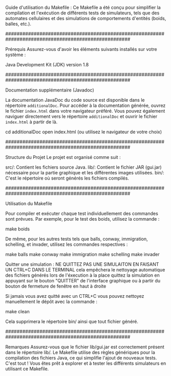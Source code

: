 Guide d'utilisation du Makefile :
Ce Makefile a été conçu pour simplifier la compilation et l'exécution de différents tests de simulateurs, tels que des automates cellulaires et des simulations de comportements d'entités (boids, balles, etc.).

####################################################################################################

Prérequis
Assurez-vous d'avoir les éléments suivants installés sur votre système :

Java Development Kit (JDK) version 1.8

####################################################################################################

Documentation supplémentaire (Javadoc)

La documentation JavaDoc du code source est disponible dans le répertoire `additionalDoc`. Pour accéder à la documentation générée, ouvrez le fichier `index.html` dans votre navigateur préféré. Vous pouvez également naviguer directement vers le répertoire `additionalDoc` et ouvrir le fichier `index.html` à partir de là.

cd additionalDoc
open index.html (ou utilisez le navigateur de votre choix)

####################################################################################################

Structure du Projet
Le projet est organisé comme suit :

src/: Contient les fichiers source Java.
lib/: Contient le fichier JAR (gui.jar) nécessaire pour la partie graphique et les différentes images utilisées.
bin/: C'est le répertoire où seront générés les fichiers compilés.

####################################################################################################

Utilisation du Makefile

Pour compiler et exécuter chaque test individuellement des commandes sont prévues. Par exemple, pour le test des boids, utilisez la commande :

make boids

De même, pour les autres tests tels que balls, conway, immigration, schelling, et invader, utilisez les commandes respectives :

make balls
make conway
make immigration
make schelling
make invader

Quitter une simulation : 
    NE QUITTEZ PAS UNE SIMULAITON EN FAISANT UN CTRL+C DANS LE TERMINAL
    cela empêchera le nettoyage automatique des fichiers générés lors de l'éxecution
    à la place quittez la simulation en appuyant sur le bouton "QUITTER" de l'interface graphique
    ou à partir du bouton de fermeture de fenêtre en haut à droite

Si jamais vous avez quitté avec un CTRL+C vous pouvez nettoyez manuellement le dépôt avec la commande :

make clean

Cela supprimera le répertoire bin/ ainsi que tout fichier généré.

####################################################################################################

Remarques
Assurez-vous que le fichier lib/gui.jar est correctement présent dans le répertoire lib/.
Le Makefile utilise des règles génériques pour la compilation des fichiers Java, ce qui simplifie l'ajout de nouveaux tests.
C'est tout ! Vous êtes prêt à explorer et à tester les différents simulateurs en utilisant ce Makefile.
